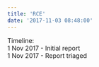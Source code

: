 ```yaml
---
title: 'RCE'
date: '2017-11-03 08:48:00'
---
```


  
Timeline:  
1 Nov 2017 - Initial report  
1 Nov 2017 - Report triaged  
  
  
  

